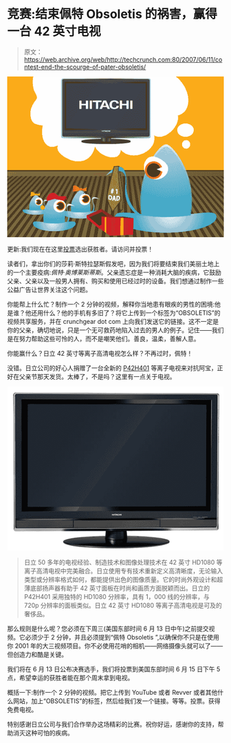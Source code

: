 # 竞赛:结束佩特 Obsoletis 的祸害，赢得一台 42 英寸电视

> 原文：<https://web.archive.org/web/http://techcrunch.com:80/2007/06/11/contest-end-the-scourge-of-pater-obsoletis/>

![](img/de22ac257fbf5fd8f4bc467365dc1671.png)

更新:我们现在在这里[投票](https://web.archive.org/web/20160327084225/http://crunchgear.com/2007/06/13/pater-obsoletis-you-guys-came-through-and-dads-everywhere-are-happier/)选出获胜者。请访问并投票！

读者们，拿出你们的莎莉·斯特拉瑟斯假发吧，因为我们将要结束我们美丽土地上的一个主要疫病:*佩特·奥博莱斯蒂斯*。父亲遗忘症是一种消耗大脑的疾病，它鼓励父亲、父亲以及一般男人拥有、购买和使用已经过时的设备。我们想通过制作一些公益广告让世界关注这个问题。

你能帮上什么忙？制作一个 2 分钟的视频，解释你当地患有眼疾的男性的困境:他是谁？他还用什么？他的手机有多旧了？将它上传到一个标签为“OBSOLETIS”的视频共享服务，并在 crunchgear dot com 上向我们发送它的链接。这不一定是你的父亲，确切地说，只是一个无可救药地陷入过去的男人的例子。记住——我们是在努力帮助这些可怜的人，而不是嘲笑他们。善良，温柔，善解人意。

你能赢什么？日立 42 英寸等离子高清电视怎么样？不再过时，佩特！

没错。日立公司的好心人捐赠了一台全新的 [P42H401](https://web.archive.org/web/20160327084225/http://www.hitachi.us/tv/browse/plasma/plasma/P42H401.shtml) 等离子电视来对抗阿宝，正好在父亲节那天发货。太棒了，不是吗？这里有一点关于电视。

![p42h401-front-f.jpg](img/3569b39e4d18f9aa49f19a2f2ebda62a.png)

> 日立 50 多年的电视经验、制造技术和图像处理技术在 42 英寸 HD1080 等离子高清电视中完美融合。日立使用专有技术重新定义高清晰度，无论输入类型或分辨率格式如何，都能提供出色的图像质量。它的时尚外观设计和超薄底部扬声器有助于 42 英寸面板在时尚和画质方面脱颖而出。日立的 P42H401 采用独特的 HD1080 分辨率，具有 1，000 线的分辨率，与 720p 分辨率的面板类似。日立 42 英寸 HD1080 等离子高清电视是可及的奢侈品。

那么规则是什么呢？您必须在下周三(美国东部时间 6 月 13 日中午)之前提交视频。它必须少于 2 分钟，并且必须提到“佩特 Obsoletis ”,以确保你不只是在使用你 2001 年的大三视频项目。你不必使用花哨的相机——网络摄像头就可以了——但创造力和酷是关键。

我们将在 6 月 13 日公布决赛选手，我们将投票到美国东部时间 6 月 15 日下午 5 点，希望幸运的获胜者能在那个周末拿到电视。

概括一下:制作一个 2 分钟的视频。把它上传到 YouTube 或者 Revver 或者其他什么网站，加上“OBSOLETIS”的标签，然后给我们发一个链接。等等。投票。获得免费电视。

特别感谢日立公司与我们合作举办这场精彩的比赛。祝你好运，感谢你的支持，帮助消灭这种可怕的疾病。